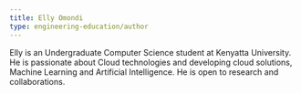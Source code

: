 ```yaml
---
title: Elly Omondi
type: engineering-education/author
---
```

Elly is an Undergraduate Computer Science student at Kenyatta University. He is passionate about Cloud technologies and developing cloud solutions, Machine Learning and Artificial Intelligence. He is open to research and collaborations.